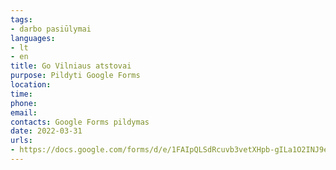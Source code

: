 ```yaml
---
tags:
- darbo pasiūlymai
languages:
- lt
- en
title: Go Vilniaus atstovai
purpose: Pildyti Google Forms
location: 
time: 
phone: 
email: 
contacts: Google Forms pildymas
date: 2022-03-31
urls:
- https://docs.google.com/forms/d/e/1FAIpQLSdRcuvb3vetXHpb-gILa1O2INJ9e-LeCJdg1ZVo6rWmOKh-wQ/viewform
---
```

